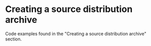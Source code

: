 # Creating a source distribution archive

Code examples found in the "Creating a source distribution archive" section.
